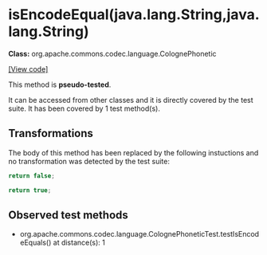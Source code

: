# isEncodeEqual(java.lang.String,java.lang.String)

**Class:** org.apache.commons.codec.language.ColognePhonetic

[[View code]](https://github.com/apache/commons-codec/blob/588602694fa1d19e433f9e2705aed9ccb0b404ba/src/main/java//org/apache/commons/codec/language/ColognePhonetic.java#L422)

This method is **pseudo-tested**.


It can be accessed from other classes and it is directly covered by the test suite. 
It has been covered by 1 test method(s).

## Transformations


The body of this method has been replaced by the following instuctions and no transformation was detected by the test suite:

```Java
return false;
```

```Java
return true;
```





## Observed test methods

* org.apache.commons.codec.language.ColognePhoneticTest.testIsEncodeEquals() at distance(s): 1

